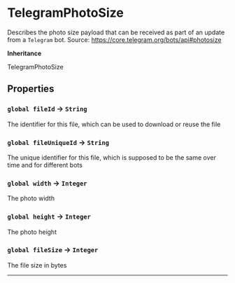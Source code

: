 # TelegramPhotoSize

Describes the photo size payload that can be received as part of an update from a `Telegram` bot.
Source: https://core.telegram.org/bots/api#photosize

**Inheritance**

TelegramPhotoSize

## Properties

### `global fileId` → `String`

The identifier for this file, which can be used to download or reuse the file

### `global fileUniqueId` → `String`

The unique identifier for this file, which is supposed to be the same over time and for different bots

### `global width` → `Integer`

The photo width

### `global height` → `Integer`

The photo height

### `global fileSize` → `Integer`

The file size in bytes

---
